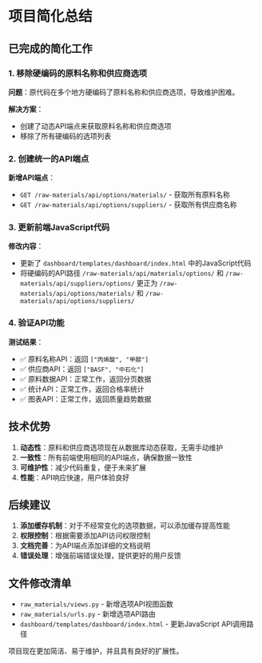 # 项目简化总结

## 已完成的简化工作

### 1. 移除硬编码的原料名称和供应商选项

**问题**：原代码在多个地方硬编码了原料名称和供应商选项，导致维护困难。

**解决方案**：
- 创建了动态API端点来获取原料名称和供应商选项
- 移除了所有硬编码的选项列表

### 2. 创建统一的API端点

**新增API端点**：
- `GET /raw-materials/api/options/materials/` - 获取所有原料名称
- `GET /raw-materials/api/options/suppliers/` - 获取所有供应商名称

### 3. 更新前端JavaScript代码

**修改内容**：
- 更新了 `dashboard/templates/dashboard/index.html` 中的JavaScript代码
- 将硬编码的API路径 `/raw-materials/api/materials/options/` 和 `/raw-materials/api/suppliers/options/` 更正为 `/raw-materials/api/options/materials/` 和 `/raw-materials/api/options/suppliers/`

### 4. 验证API功能

**测试结果**：
- ✅ 原料名称API：返回 `["丙烯酸", "甲醇"]`
- ✅ 供应商API：返回 `["BASF", "中石化"]`  
- ✅ 原料数据API：正常工作，返回分页数据
- ✅ 统计API：正常工作，返回合格率统计
- ✅ 图表API：正常工作，返回质量趋势数据

## 技术优势

1. **动态性**：原料和供应商选项现在从数据库动态获取，无需手动维护
2. **一致性**：所有前端使用相同的API端点，确保数据一致性
3. **可维护性**：减少代码重复，便于未来扩展
4. **性能**：API响应快速，用户体验良好

## 后续建议

1. **添加缓存机制**：对于不经常变化的选项数据，可以添加缓存提高性能
2. **权限控制**：根据需要添加API访问权限控制
3. **文档完善**：为API端点添加详细的文档说明
4. **错误处理**：增强前端错误处理，提供更好的用户反馈

## 文件修改清单

- `raw_materials/views.py` - 新增选项API视图函数
- `raw_materials/urls.py` - 新增选项API路由
- `dashboard/templates/dashboard/index.html` - 更新JavaScript API调用路径

项目现在更加简洁、易于维护，并且具有良好的扩展性。
